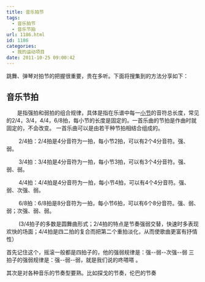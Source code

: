 ```yaml
---
title: 音乐拍节
tags:
  - 音乐拍节
  - 音乐节拍
url: 1186.html
id: 1186
categories:
  - 我的运动项目
date: 2011-10-25 09:00:42
---
```


跳舞、弹琴对拍节的把握很重要，贵在多听。下面将搜集到的方法分享如下：

音乐节拍
----

　　是指强拍和弱拍的组合规律，具体是指在乐谱中每一[小节](http://baike.baidu.com/view/2948.htm)的音符总长度，常见的2/4，3/4，4/4，6/8拍，每小节的长度是固定的。一首乐曲的节拍是作曲时就固定的，不会改变。 一首乐曲可以是由若干种节拍相结合组成的。

 　　2/4拍：2/4拍是4分音符为一拍，每小节2拍，可以有2个4分音符。强、弱。

 　　3/4拍：3/4拍是4分音符为一拍，每小节3拍，可以有3个4分音符。强、弱、弱。

 　　4/4拍：4/4拍是4分音符为一拍，每小节4拍，可以有4个4分音符。强、弱、次强、弱。

 　　6/8拍：6/8拍是8分音符为一拍，每小节6拍，可以有6个8分音符。强、弱、弱；次强、弱、弱。

 　　(3/4拍子的多数是圆舞曲形式；2/4拍的特点是节奏强弱交替，快速时多表现欢快的场面；4/4拍是四二拍的复合而把第二个重拍淡化，从而使歌曲更富有抒情性）

首先记住这个，摇滚一般都是四拍子的，他的强弱规律是：强--弱--次强--弱
三拍子的强弱规律是：强--弱--弱，就是我们说的咚嗒嗒 。

其次是对各种音乐的节奏型要熟。比如探戈的节奏，伦巴的节奏